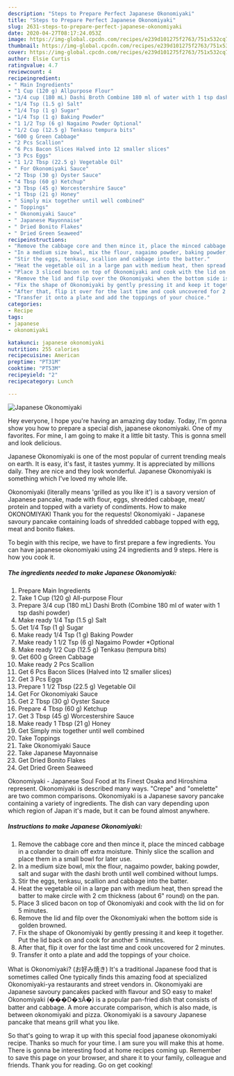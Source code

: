 ```yaml
---
description: "Steps to Prepare Perfect Japanese Okonomiyaki"
title: "Steps to Prepare Perfect Japanese Okonomiyaki"
slug: 2631-steps-to-prepare-perfect-japanese-okonomiyaki
date: 2020-04-27T08:17:24.053Z
image: https://img-global.cpcdn.com/recipes/e239d101275f2763/751x532cq70/japanese-okonomiyaki-recipe-main-photo.jpg
thumbnail: https://img-global.cpcdn.com/recipes/e239d101275f2763/751x532cq70/japanese-okonomiyaki-recipe-main-photo.jpg
cover: https://img-global.cpcdn.com/recipes/e239d101275f2763/751x532cq70/japanese-okonomiyaki-recipe-main-photo.jpg
author: Elsie Curtis
ratingvalue: 4.7
reviewcount: 4
recipeingredient:
- " Main Ingredients"
- "1 Cup (120 g) Allpurpose Flour"
- "3/4 cup (180 mL) Dashi Broth Combine 180 ml of water with 1 tsp dashi powder"
- "1/4 Tsp (1.5 g) Salt"
- "1/4 Tsp (1 g) Sugar"
- "1/4 Tsp (1 g) Baking Powder"
- "1 1/2 Tsp (6 g) Nagaimo Powder Optional"
- "1/2 Cup (12.5 g) Tenkasu tempura bits"
- "600 g Green Cabbage"
- "2 Pcs Scallion"
- "6 Pcs Bacon Slices Halved into 12 smaller slices"
- "3 Pcs Eggs"
- "1 1/2 Tbsp (22.5 g) Vegetable Oil"
- " For Okonomiyaki Sauce"
- "2 Tbsp (30 g) Oyster Sauce"
- "4 Tbsp (60 g) Ketchup"
- "3 Tbsp (45 g) Worcestershire Sauce"
- "1 Tbsp (21 g) Honey"
- " Simply mix together until well combined"
- " Toppings"
- " Okonomiyaki Sauce"
- " Japanese Mayonnaise"
- " Dried Bonito Flakes"
- " Dried Green Seaweed"
recipeinstructions:
- "Remove the cabbage core and then mince it, place the minced cabbage in a colander to drain off extra moisture. Thinly slice the scallion and place them in a small bowl for later use."
- "In a medium size bowl, mix the flour, nagaimo powder, baking powder, salt and sugar with the dashi broth until well combined without lumps."
- "Stir the eggs, tenkasu, scallion and cabbage into the batter."
- "Heat the vegetable oil in a large pan with medium heat, then spread the batter to make circle with 2 cm thickness (about 6&#34; round) on the pan."
- "Place 3 sliced bacon on top of Okonomiyaki and cook with the lid on for 5 minutes."
- "Remove the lid and filp over the Okonomiyaki when the bottom side is golden browned."
- "Fix the shape of Okonomiyaki by gently pressing it and keep it together. Put the lid back on and cook for another 5 minutes."
- "After that, flip it over for the last time and cook uncovered for 2 minutes."
- "Transfer it onto a plate and add the toppings of your choice."
categories:
- Recipe
tags:
- japanese
- okonomiyaki

katakunci: japanese okonomiyaki 
nutrition: 255 calories
recipecuisine: American
preptime: "PT31M"
cooktime: "PT53M"
recipeyield: "2"
recipecategory: Lunch

---
```



![Japanese Okonomiyaki](https://img-global.cpcdn.com/recipes/e239d101275f2763/751x532cq70/japanese-okonomiyaki-recipe-main-photo.jpg)

Hey everyone, I hope you're having an amazing day today. Today, I'm gonna show you how to prepare a special dish, japanese okonomiyaki. One of my favorites. For mine, I am going to make it a little bit tasty. This is gonna smell and look delicious.

Japanese Okonomiyaki is one of the most popular of current trending meals on earth. It is easy, it's fast, it tastes yummy. It is appreciated by millions daily. They are nice and they look wonderful. Japanese Okonomiyaki is something which I've loved my whole life.

Okonomiyaki (literally means &#39;grilled as you like it&#39;) is a savory version of Japanese pancake, made with flour, eggs, shredded cabbage, meat/ protein and topped with a variety of condiments. How to make OKONOMIYAKI Thank you for the requests! Okonomiyaki - Japanese savoury pancake containing loads of shredded cabbage topped with egg, meat and bonito flakes.


To begin with this recipe, we have to first prepare a few ingredients. You can have japanese okonomiyaki using 24 ingredients and 9 steps. Here is how you cook it.

<!--inarticleads1-->

##### The ingredients needed to make Japanese Okonomiyaki:

1. Prepare  Main Ingredients
1. Take 1 Cup (120 g) All-purpose Flour
1. Prepare 3/4 cup (180 mL) Dashi Broth (Combine 180 ml of water with 1 tsp dashi powder)
1. Make ready 1/4 Tsp (1.5 g) Salt
1. Get 1/4 Tsp (1 g) Sugar
1. Make ready 1/4 Tsp (1 g) Baking Powder
1. Make ready 1 1/2 Tsp (6 g) Nagaimo Powder *Optional
1. Make ready 1/2 Cup (12.5 g) Tenkasu (tempura bits)
1. Get 600 g Green Cabbage
1. Make ready 2 Pcs Scallion
1. Get 6 Pcs Bacon Slices (Halved into 12 smaller slices)
1. Get 3 Pcs Eggs
1. Prepare 1 1/2 Tbsp (22.5 g) Vegetable Oil
1. Get  For Okonomiyaki Sauce
1. Get 2 Tbsp (30 g) Oyster Sauce
1. Prepare 4 Tbsp (60 g) Ketchup
1. Get 3 Tbsp (45 g) Worcestershire Sauce
1. Make ready 1 Tbsp (21 g) Honey
1. Get  Simply mix together until well combined
1. Take  Toppings
1. Take  Okonomiyaki Sauce
1. Take  Japanese Mayonnaise
1. Get  Dried Bonito Flakes
1. Get  Dried Green Seaweed


Okonomiyaki - Japanese Soul Food at Its Finest Osaka and Hiroshima represent. Okonomiyaki is described many ways. &#34;Crepe&#34; and &#34;omelette&#34; are two common comparisons. Okonomiyaki is a Japanese savory pancake containing a variety of ingredients. The dish can vary depending upon which region of Japan it&#39;s made, but it can be found almost anywhere. 

<!--inarticleads2-->

##### Instructions to make Japanese Okonomiyaki:

1. Remove the cabbage core and then mince it, place the minced cabbage in a colander to drain off extra moisture. Thinly slice the scallion and place them in a small bowl for later use.
1. In a medium size bowl, mix the flour, nagaimo powder, baking powder, salt and sugar with the dashi broth until well combined without lumps.
1. Stir the eggs, tenkasu, scallion and cabbage into the batter.
1. Heat the vegetable oil in a large pan with medium heat, then spread the batter to make circle with 2 cm thickness (about 6&#34; round) on the pan.
1. Place 3 sliced bacon on top of Okonomiyaki and cook with the lid on for 5 minutes.
1. Remove the lid and filp over the Okonomiyaki when the bottom side is golden browned.
1. Fix the shape of Okonomiyaki by gently pressing it and keep it together. Put the lid back on and cook for another 5 minutes.
1. After that, flip it over for the last time and cook uncovered for 2 minutes.
1. Transfer it onto a plate and add the toppings of your choice.


What is Okonomiyaki? (お好み焼き) It&#39;s a traditional Japanese food that is sometimes called One typically finds this amazing food at specialized Okonomiyaki-ya restaurants and street vendors in. Okonomiyaki are Japanese savoury pancakes packed with flavour and SO easy to make! Okonomiyaki (���D�ݏĂ�) is a popular pan-fried dish that consists of batter and cabbage. A more accurate comparison, which is also made, is between okonomiyaki and pizza. Okonomiyaki is a savoury Japanese pancake that means grill what you like. 

So that's going to wrap it up with this special food japanese okonomiyaki recipe. Thanks so much for your time. I am sure you will make this at home. There is gonna be interesting food at home recipes coming up. Remember to save this page on your browser, and share it to your family, colleague and friends. Thank you for reading. Go on get cooking!
